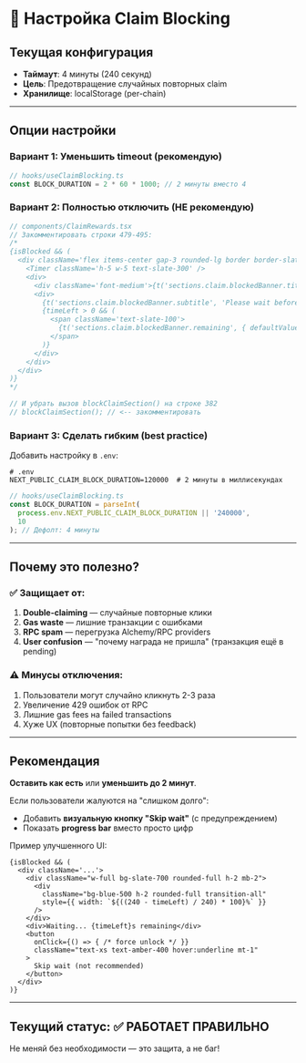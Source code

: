 # 🔧 Настройка Claim Blocking

## Текущая конфигурация
- **Таймаут**: 4 минуты (240 секунд)
- **Цель**: Предотвращение случайных повторных claim
- **Хранилище**: localStorage (per-chain)

---

## Опции настройки

### Вариант 1: Уменьшить timeout (рекомендую)

```typescript
// hooks/useClaimBlocking.ts
const BLOCK_DURATION = 2 * 60 * 1000; // 2 минуты вместо 4
```

### Вариант 2: Полностью отключить (НЕ рекомендую)

```typescript
// components/ClaimRewards.tsx
// Закомментировать строки 479-495:
/*
{isBlocked && (
  <div className='flex items-center gap-3 rounded-lg border border-slate-700/60 bg-slate-800/60 p-3 text-sm text-slate-200'>
    <Timer className='h-5 w-5 text-slate-300' />
    <div>
      <div className='font-medium'>{t('sections.claim.blockedBanner.title', 'Claim section blocked')}</div>
      <div>
        {t('sections.claim.blockedBanner.subtitle', 'Please wait before trying again.')}{' '}
        {timeLeft > 0 && (
          <span className='text-slate-100'>
            {t('sections.claim.blockedBanner.remaining', { defaultValue: '{seconds}s remaining', seconds: timeLeft })}
          </span>
        )}
      </div>
    </div>
  </div>
)}
*/

// И убрать вызов blockClaimSection() на строке 382
// blockClaimSection(); // <-- закомментировать
```

### Вариант 3: Сделать гибким (best practice)

Добавить настройку в `.env`:

```env
# .env
NEXT_PUBLIC_CLAIM_BLOCK_DURATION=120000  # 2 минуты в миллисекундах
```

```typescript
// hooks/useClaimBlocking.ts
const BLOCK_DURATION = parseInt(
  process.env.NEXT_PUBLIC_CLAIM_BLOCK_DURATION || '240000',
  10
); // Дефолт: 4 минуты
```

---

## Почему это полезно?

### ✅ Защищает от:
1. **Double-claiming** — случайные повторные клики
2. **Gas waste** — лишние транзакции с ошибками
3. **RPC spam** — перегрузка Alchemy/RPC providers
4. **User confusion** — "почему награда не пришла" (транзакция ещё в pending)

### ⚠️ Минусы отключения:
1. Пользователи могут случайно кликнуть 2-3 раза
2. Увеличение 429 ошибок от RPC
3. Лишние gas fees на failed transactions
4. Хуже UX (повторные попытки без feedback)

---

## Рекомендация

**Оставить как есть** или **уменьшить до 2 минут**.

Если пользователи жалуются на "слишком долго":
- Добавить **визуальную кнопку "Skip wait"** (с предупреждением)
- Показать **progress bar** вместо просто цифр

Пример улучшенного UI:

```tsx
{isBlocked && (
  <div className='...'>
    <div className="w-full bg-slate-700 rounded-full h-2 mb-2">
      <div 
        className="bg-blue-500 h-2 rounded-full transition-all"
        style={{ width: `${((240 - timeLeft) / 240) * 100}%` }}
      />
    </div>
    <div>Waiting... {timeLeft}s remaining</div>
    <button 
      onClick={() => { /* force unlock */ }}
      className="text-xs text-amber-400 hover:underline mt-1"
    >
      Skip wait (not recommended)
    </button>
  </div>
)}
```

---

## Текущий статус: ✅ РАБОТАЕТ ПРАВИЛЬНО

Не меняй без необходимости — это защита, а не баг!
